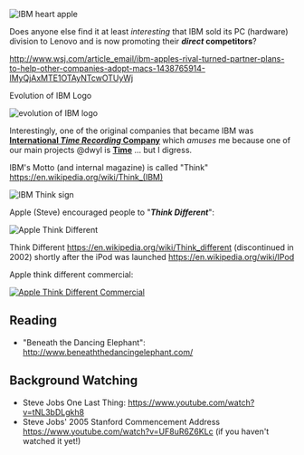 ![IBM heart apple](http://i.imgur.com/mhCyV75.png)

Does anyone else find it at least *interesting* that IBM
sold its PC (hardware) division to Lenovo and is now promoting their
**_direct_ competitors**?


http://www.wsj.com/article_email/ibm-apples-rival-turned-partner-plans-to-help-other-companies-adopt-macs-1438765914-lMyQjAxMTE1OTAyNTcwOTUyWj


Evolution of IBM Logo

![evolution of IBM logo](http://i.imgur.com/Se5nXW7.png)

Interestingly, one of the original companies that became IBM was
[**International _Time Recording_ Company**](https://en.wikipedia.org/wiki/Computing-Tabulating-Recording_Company#International_Time_Recording_Company) which *amuses* me
because one of our main projects @dwyl is [**Time**](https://github.com/dwyl/time) ... but I digress.

IBM's Motto (and internal magazine) is called "Think"
https://en.wikipedia.org/wiki/Think_(IBM)

![IBM Think sign](http://i.imgur.com/rUzwLW9.jpg)

Apple (Steve) encouraged people to "***Think Different***":

![Apple Think Different](https://upload.wikimedia.org/wikipedia/commons/thumb/d/d0/Apple_logo_Think_Different_vectorized.svg/2000px-Apple_logo_Think_Different_vectorized.svg.png)

Think Different https://en.wikipedia.org/wiki/Think_different
(discontinued in 2002) shortly after the iPod was launched https://en.wikipedia.org/wiki/IPod

Apple think different commercial:

[![Apple Think Different Commercial](http://i.imgur.com/krPWdU7.png)](https://www.youtube.com/watch?v=SswMzUWOiJg "Think Different Ad.")

## Reading

+ "Beneath the Dancing Elephant": http://www.beneaththedancingelephant.com/


## Background Watching

+ Steve Jobs One Last Thing: https://www.youtube.com/watch?v=tNL3bDLgkh8
+ Steve Jobs' 2005 Stanford Commencement Address https://www.youtube.com/watch?v=UF8uR6Z6KLc (if you haven't watched it yet!)
